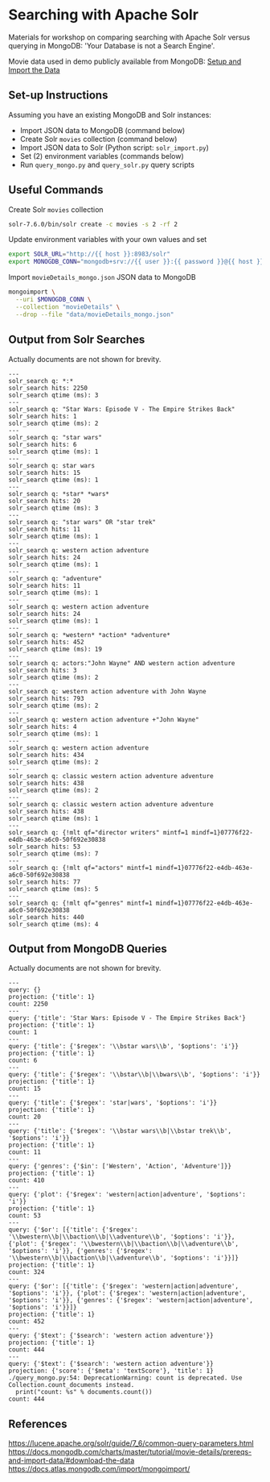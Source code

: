 # Searching with Apache Solr

Materials for workshop on comparing searching with Apache Solr versus querying in MongoDB: 'Your Database is not a Search Engine'.

Movie data used in demo publicly available from MongoDB: [Setup and Import the Data](https://docs.mongodb.com/charts/master/tutorial/movie-details/prereqs-and-import-data/#download-the-data)

## Set-up Instructions

Assuming you have an existing MongoDB and Solr instances:

-   Import JSON data to MongoDB (command below)
-   Create Solr `movies` collection (command below)
-   Import JSON data to Solr (Python script: `solr_import.py`)
-   Set (2) environment variables (commands below)
-   Run `query_mongo.py` and `query_solr.py` query scripts

## Useful Commands

Create Solr `movies` collection

```bash
solr-7.6.0/bin/solr create -c movies -s 2 -rf 2
```

Update environment variables with your own values and set

```bash
export SOLR_URL="http://{{ host }}:8983/solr"
export MONOGDB_CONN="mongodb+srv://{{ user }}:{{ password }}@{{ host }}/admin"
```

Import `movieDetails_mongo.json` JSON data to MongoDB

```bash
mongoimport \
  --uri $MONOGDB_CONN \
  --collection "movieDetails" \
  --drop --file "data/movieDetails_mongo.json"
```

## Output from Solr Searches

Actually documents are not shown for brevity.

```text
---
solr_search q: *:*
solr_search hits: 2250
solr_search qtime (ms): 3
---
solr_search q: "Star Wars: Episode V - The Empire Strikes Back"
solr_search hits: 1
solr_search qtime (ms): 2
---
solr_search q: "star wars"
solr_search hits: 6
solr_search qtime (ms): 1
---
solr_search q: star wars
solr_search hits: 15
solr_search qtime (ms): 1
---
solr_search q: *star* *wars*
solr_search hits: 20
solr_search qtime (ms): 3
---
solr_search q: "star wars" OR "star trek"
solr_search hits: 11
solr_search qtime (ms): 1
---
solr_search q: western action adventure
solr_search hits: 24
solr_search qtime (ms): 1
---
solr_search q: "adventure"
solr_search hits: 11
solr_search qtime (ms): 1
---
solr_search q: western action adventure
solr_search hits: 24
solr_search qtime (ms): 1
---
solr_search q: *western* *action* *adventure*
solr_search hits: 452
solr_search qtime (ms): 19
---
solr_search q: actors:"John Wayne" AND western action adventure
solr_search hits: 3
solr_search qtime (ms): 2
---
solr_search q: western action adventure with John Wayne
solr_search hits: 793
solr_search qtime (ms): 2
---
solr_search q: western action adventure +"John Wayne"
solr_search hits: 4
solr_search qtime (ms): 1
---
solr_search q: western action adventure
solr_search hits: 434
solr_search qtime (ms): 2
---
solr_search q: classic western action adventure adventure
solr_search hits: 438
solr_search qtime (ms): 2
---
solr_search q: classic western action adventure adventure
solr_search hits: 438
solr_search qtime (ms): 1
---
solr_search q: {!mlt qf="director writers" mintf=1 mindf=1}07776f22-e4db-463e-a6c0-50f692e30838
solr_search hits: 53
solr_search qtime (ms): 7
---
solr_search q: {!mlt qf="actors" mintf=1 mindf=1}07776f22-e4db-463e-a6c0-50f692e30838
solr_search hits: 77
solr_search qtime (ms): 5
---
solr_search q: {!mlt qf="genres" mintf=1 mindf=1}07776f22-e4db-463e-a6c0-50f692e30838
solr_search hits: 440
solr_search qtime (ms): 4
```

## Output from MongoDB Queries

Actually documents are not shown for brevity.

```text
---
query: {}
projection: {'title': 1}
count: 2250
---
query: {'title': 'Star Wars: Episode V - The Empire Strikes Back'}
projection: {'title': 1}
count: 1
---
query: {'title': {'$regex': '\\bstar wars\\b', '$options': 'i'}}
projection: {'title': 1}
count: 6
---
query: {'title': {'$regex': '\\bstar\\b|\\bwars\\b', '$options': 'i'}}
projection: {'title': 1}
count: 15
---
query: {'title': {'$regex': 'star|wars', '$options': 'i'}}
projection: {'title': 1}
count: 20
---
query: {'title': {'$regex': '\\bstar wars\\b|\\bstar trek\\b', '$options': 'i'}}
projection: {'title': 1}
count: 11
---
query: {'genres': {'$in': ['Western', 'Action', 'Adventure']}}
projection: {'title': 1}
count: 410
---
query: {'plot': {'$regex': 'western|action|adventure', '$options': 'i'}}
projection: {'title': 1}
count: 53
---
query: {'$or': [{'title': {'$regex': '\\bwestern\\b|\\baction\\b|\\adventure\\b', '$options': 'i'}}, {'plot': {'$regex': '\\bwestern\\b|\\baction\\b|\\adventure\\b', '$options': 'i'}}, {'genres': {'$regex': '\\bwestern\\b|\\baction\\b|\\adventure\\b', '$options': 'i'}}]}
projection: {'title': 1}
count: 324
---
query: {'$or': [{'title': {'$regex': 'western|action|adventure', '$options': 'i'}}, {'plot': {'$regex': 'western|action|adventure', '$options': 'i'}}, {'genres': {'$regex': 'western|action|adventure', '$options': 'i'}}]}
projection: {'title': 1}
count: 452
---
query: {'$text': {'$search': 'western action adventure'}}
projection: {'title': 1}
count: 444
---
query: {'$text': {'$search': 'western action adventure'}}
projection: {'score': {'$meta': 'textScore'}, 'title': 1}
./query_mongo.py:54: DeprecationWarning: count is deprecated. Use Collection.count_documents instead.
  print("count: %s" % documents.count())
count: 444
```

## References

<https://lucene.apache.org/solr/guide/7_6/common-query-parameters.html>
<https://docs.mongodb.com/charts/master/tutorial/movie-details/prereqs-and-import-data/#download-the-data>
<https://docs.atlas.mongodb.com/import/mongoimport/>
